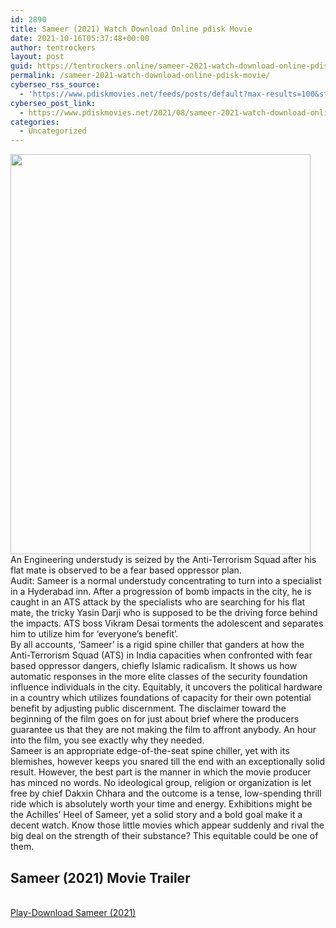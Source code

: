 ```yaml
---
id: 2890
title: Sameer (2021) Watch Download Online pdisk Movie
date: 2021-10-16T05:37:48+00:00
author: tentrockers
layout: post
guid: https://tentrockers.online/sameer-2021-watch-download-online-pdisk-movie/
permalink: /sameer-2021-watch-download-online-pdisk-movie/
cyberseo_rss_source:
  - 'https://www.pdiskmovies.net/feeds/posts/default?max-results=100&start-index=701'
cyberseo_post_link:
  - https://www.pdiskmovies.net/2021/08/sameer-2021-watch-download-online-pdisk.html
categories:
  - Uncategorized
---
```

<div class="separator">
  <a href="https://1.bp.blogspot.com/-za2D-3-ToKg/YS5Ro6qKudI/AAAAAAAAAj0/o8-uGNpSVuUuAP4dJdlW_paD_wEaNHBlACLcBGAsYHQ/s960/smss.jpg" imageanchor="1"><img loading="lazy" border="0" data-original-height="960" data-original-width="721" height="640" src="https://1.bp.blogspot.com/-za2D-3-ToKg/YS5Ro6qKudI/AAAAAAAAAj0/o8-uGNpSVuUuAP4dJdlW_paD_wEaNHBlACLcBGAsYHQ/w480-h640/smss.jpg" width="480" /></a>
</div>



<div>
  <div>
    <span>An Engineering understudy is seized by the Anti-Terrorism Squad after his flat mate is observed to be a fear based oppressor plan.&nbsp;</span>
  </div>
  
  <div>
    <span>Audit: Sameer is a normal understudy concentrating to turn into a specialist in a Hyderabad inn. After a progression of bomb impacts in the city, he is caught in an ATS attack by the specialists who are searching for his flat mate, the tricky Yasin Darji who is supposed to be the driving force behind the impacts. ATS boss Vikram Desai torments the adolescent and separates him to utilize him for &#8216;everyone&#8217;s benefit&#8217;.&nbsp;</span>
  </div>
  
  <div>
    <span>By all accounts, &#8216;Sameer&#8217; is a rigid spine chiller that ganders at how the Anti-Terrorism Squad (ATS) in India capacities when confronted with fear based oppressor dangers, chiefly Islamic radicalism. It shows us how automatic responses in the more elite classes of the security foundation influence individuals in the city. Equitably, it uncovers the political hardware in a country which utilizes foundations of capacity for their own potential benefit by adjusting public discernment. The disclaimer toward the beginning of the film goes on for just about brief where the producers guarantee us that they are not making the film to affront anybody. An hour into the film, you see exactly why they needed.&nbsp;</span>
  </div>
  
  <div>
    <span>Sameer is an appropriate edge-of-the-seat spine chiller, yet with its blemishes, however keeps you snared till the end with an exceptionally solid result. However, the best part is the manner in which the movie producer has minced no words. No ideological group, religion or organization is let free by chief Dakxin Chhara and the outcome is a tense, low-spending thrill ride which is absolutely worth your time and energy. Exhibitions might be the Achilles&#8217; Heel of Sameer, yet a solid story and a bold goal make it a decent watch. Know those little movies which appear suddenly and rival the big deal on the strength of their substance? This equitable could be one of them.</span>
  </div>
</div>

<div>
  <h2>
    <span>Sameer (2021) Movie Trailer</span>
  </h2>
</div>

  
<a href="https://kofilink.com/1/bnYyanN0MDA0d2Fv?dn=1" onclick="window.open('https://kofilink.com/1/bnYyanN0MDA0d2Fv?dn=1','popup','width=600,height=600'); return false;" target="popup" rel="noopener"><br /> Play-Download Sameer (2021)<br /> </a>